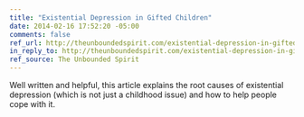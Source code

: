 ```yaml
---
title: "Existential Depression in Gifted Children"
date: 2014-02-16 17:52:20 -05:00
comments: false
ref_url: http://theunboundedspirit.com/existential-depression-in-gifted-children/
in_reply_to: http://theunboundedspirit.com/existential-depression-in-gifted-children/
ref_source: The Unbounded Spirit
---
```


Well written and helpful, this article explains the root causes of existential depression (which is not just a childhood issue) and how to help people cope with it.
